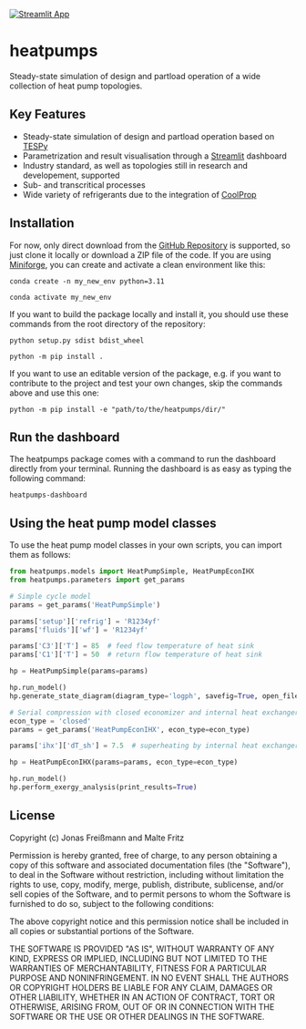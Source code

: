 [![Streamlit App](https://static.streamlit.io/badges/streamlit_badge_black_white.svg)](https://heatpumps.streamlit.app)

# heatpumps

Steady-state simulation of design and partload operation of a wide collection of heat pump topologies.

## Key Features

  - Steady-state simulation of design and partload operation based on [TESPy](https://github.com/oemof/tespy)
  - Parametrization and result visualisation through a [Streamlit](https://github.com/streamlit/streamlit) dashboard
  - Industry standard, as well as topologies still in research and developement, supported
  - Sub- and transcritical processes
  - Wide variety of refrigerants due to the integration of [CoolProp](https://github.com/CoolProp/CoolProp)

## Installation

For now, only direct download from the [GitHub Repository](https://github.com/jfreissmann/heatpumps) is supported, so just clone it locally or download a ZIP file of the code.  If you are using [Miniforge](https://github.com/conda-forge/miniforge), you can create and activate a clean environment like this:

```
conda create -n my_new_env python=3.11
```

```
conda activate my_new_env
```

If you want to build the package locally and install it, you should use these commands from the root directory of the repository:

```
python setup.py sdist bdist_wheel
```

```
python -m pip install .
```

If you want to use an editable version of the package, e.g. if you want to contribute to the project and test your own changes, skip the commands above and use this one:

```
python -m pip install -e "path/to/the/heatpumps/dir/"
```

## Run the dashboard

The heatpumps package comes with a command to run the dashboard directly from your terminal. Running the dashboard is as easy as typing the following command:

```
heatpumps-dashboard
```

## Using the heat pump model classes

To use the heat pump model classes in your own scripts, you can import them as follows:

```python
from heatpumps.models import HeatPumpSimple, HeatPumpEconIHX
from heatpumps.parameters import get_params

# Simple cycle model
params = get_params('HeatPumpSimple')

params['setup']['refrig'] = 'R1234yf'
params['fluids']['wf'] = 'R1234yf'

params['C3']['T'] = 85  # feed flow temperature of heat sink
params['C1']['T'] = 50  # return flow temperature of heat sink

hp = HeatPumpSimple(params=params)

hp.run_model()
hp.generate_state_diagram(diagram_type='logph', savefig=True, open_file=True)

# Serial compression with closed economizer and internal heat exchanger
econ_type = 'closed'
params = get_params('HeatPumpEconIHX', econ_type=econ_type)

params['ihx']['dT_sh'] = 7.5  # superheating by internal heat exchanger

hp = HeatPumpEconIHX(params=params, econ_type=econ_type)

hp.run_model()
hp.perform_exergy_analysis(print_results=True)
```

## License

Copyright (c) Jonas Freißmann and Malte Fritz

Permission is hereby granted, free of charge, to any person obtaining a copy
of this software and associated documentation files (the "Software"), to deal
in the Software without restriction, including without limitation the rights
to use, copy, modify, merge, publish, distribute, sublicense, and/or sell
copies of the Software, and to permit persons to whom the Software is
furnished to do so, subject to the following conditions:

The above copyright notice and this permission notice shall be included in all
copies or substantial portions of the Software.

THE SOFTWARE IS PROVIDED "AS IS", WITHOUT WARRANTY OF ANY KIND, EXPRESS OR
IMPLIED, INCLUDING BUT NOT LIMITED TO THE WARRANTIES OF MERCHANTABILITY,
FITNESS FOR A PARTICULAR PURPOSE AND NONINFRINGEMENT. IN NO EVENT SHALL THE
AUTHORS OR COPYRIGHT HOLDERS BE LIABLE FOR ANY CLAIM, DAMAGES OR OTHER
LIABILITY, WHETHER IN AN ACTION OF CONTRACT, TORT OR OTHERWISE, ARISING FROM,
OUT OF OR IN CONNECTION WITH THE SOFTWARE OR THE USE OR OTHER DEALINGS IN THE
SOFTWARE.
